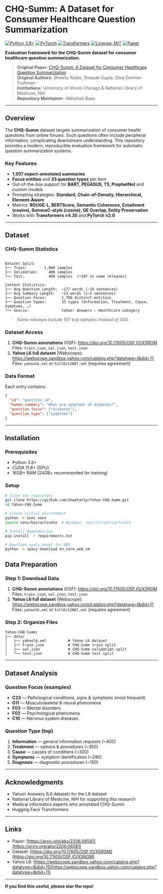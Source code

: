 # CHQ-Summ: A Dataset for Consumer Healthcare Question Summarization

[![Python 3.8+](https://img.shields.io/badge/python-3.8+-blue.svg)](https://www.python.org/downloads/)
[![PyTorch](https://img.shields.io/badge/PyTorch-2.0+-red.svg)](https://pytorch.org/)
[![Transformers](https://img.shields.io/badge/%F0%9F%A4%97-Transformers-yellow.svg)](https://huggingface.co/transformers/)
[![License: MIT](https://img.shields.io/badge/License-MIT-green.svg)](LICENSE)
[![Paper](https://img.shields.io/badge/Paper-arXiv-green.svg)](https://arxiv.org/abs/2206.06581)

**Evaluation framework for the CHQ-Summ dataset for consumer healthcare question summarization.**

>  **Original Paper**: [CHQ-Summ: A Dataset for Consumer Healthcare Question Summarization](https://arxiv.org/abs/2206.06581)  
>  **Original Authors**: Shweta Yadav, Deepak Gupta, Dina Demner-Fushman  
>  **Institutions**: University of Illinois Chicago & National Library of Medicine, NIH  
>  **Repository Maintainer**: Abhishek Basu

---

##  Overview

The **CHQ-Summ** dataset targets summarization of consumer health questions from online forums. Such questions often include peripheral information, complicating downstream understanding. This repository provides a modern, reproducible evaluation framework for automatic question summarization systems.

### Key Features

- **1,507 expert-annotated summaries**  
- **Focus entities** and **33 question types** per item  
- Out-of-the-box support for **BART, PEGASUS, T5, ProphetNet** and custom models  
- Prompting strategies: **Standard, Chain-of-Density, Hierarchical, Element-Aware**  
- Metrics: **ROUGE-L, BERTScore, Semantic Coherence, Entailment (cosine), SummaC-style (cosine), QE Overlap, Entity Preservation**  
- Works with **Transformers ≥4.35** and **PyTorch ≥2.0**

---

##  Dataset

### CHQ-Summ Statistics

```

Dataset Split:
├── Train:        1,000 samples
├── Validation:     400 samples
└── Test:           400 samples  (*107 in some releases)

Content Statistics:
├── Avg Question Length:  ~177 words (~10 sentences)
├── Avg Summary Length:   ~13 words (1–2 sentences)
├── Question Focus:       1,788 distinct entities
├── Question Types:       33 types (Information, Treatment, Cause, Symptoms, …)
└── Source:               Yahoo! Answers — Healthcare category

````

> *Some releases include 107 test samples instead of 400.*

### Dataset Access

1. **CHQ-Summ annotations** (OSF): <https://doi.org/10.17605/OSF.IO/X5RGM>  
   Files: `train.json`, `val.json`, `test.json`
2. **Yahoo L6 full dataset** (Webscope): <https://webscope.sandbox.yahoo.com/catalog.php?datatype=l&did=11>  
   Files: `yahool6.xml` or `FullOct2007.xml` (requires agreement)

### Data Format

Each entry contains:

```json
{
  "id": "question_id",
  "human_summary": "What are symptoms of diabetes?",
  "question_focus": ["diabetes"],
  "question_type": ["symptoms"]
}
````

---

##  Installation

### Prerequisites

* Python 3.8+
* CUDA 11.8+ (GPU)
* 16GB+ RAM (24GB+ recommended for training)

### Setup

```bash
# Clone the repository
git clone https://github.com/shwetanlp/Yahoo-CHQ-Summ.git
cd Yahoo-CHQ-Summ

# Create virtual environment
python -m venv venv
source venv/bin/activate  # Windows: venv\Scripts\activate

# Install dependencies
pip install -r requirements.txt

# Download spaCy model for NER
python -m spacy download en_core_web_sm
```

##  Data Preparation

### Step 1: Download Data

1. **CHQ-Summ annotations** (OSF): <https://doi.org/10.17605/OSF.IO/X5RGM>  
   Files: `train.json`, `val.json`, `test.json`
2. **Yahoo L6 full dataset** (Webscope): <https://webscope.sandbox.yahoo.com/catalog.php?datatype=l&did=11>  
   Files: `yahool6.xml` or `FullOct2007.xml` (requires agreement)

### Step 2: Organize Files

```
Yahoo-CHQ-Summ/
├── data/
│   ├── yahool6.xml          # Yahoo L6 dataset
│   ├── train.json           # CHQ-Summ train split
│   ├── val.json             # CHQ-Summ validation split
│   └── test.json            # CHQ-Summ test split
```

---

##  Dataset Analysis

### Question Focus (examples)

* **C23** — Pathological conditions, signs & symptoms (most frequent)
* **G11** — Musculoskeletal & neural phenomena
* **F03** — Mental disorders
* **F02** — Psychological phenomena
* **C10** — Nervous system diseases

### Question Type (top)

1. **Information** — general information requests (~400)
2. **Treatment** — options & procedures (~350)
3. **Cause** — causes of conditions (~300)
4. **Symptoms** — symptom identification (~280)
5. **Diagnosis** — diagnostic procedures (~150)

---

##  Acknowledgments

* Yahoo! Answers (L6 dataset) for the L6 dataset
* National Library of Medicine, NIH for supporting this research
* Medical informatics experts who annotated CHQ-Summ
* Hugging Face Transformers

---

##  Links

*  Paper: [https://arxiv.org/abs/2206.06581](https://arxiv.org/abs/2206.06581)
*  Dataset: [https://doi.org/10.17605/OSF.IO/X5RGM](https://doi.org/10.17605/OSF.IO/X5RGM)
*  Yahoo L6: [https://webscope.sandbox.yahoo.com/catalog.php?datatype=l&did=11](https://webscope.sandbox.yahoo.com/catalog.php?datatype=l&did=11)

---

**If you find this useful, please star the repo!**

